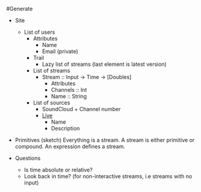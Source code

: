 #Generate

* Site
    - List of users
        - Attributes 
            - Name
            - Email (private)
        - Trail
            - Lazy list of streams (last element is latest version)
        - List of streams
            - Stream :: Input -> Time -> [Doubles]
                - Attributes
                - Channels :: Int
                - Name :: String
        - List of sources
            - SoundCloud + Channel number
            - [Live][audioinput]
                - Name
                - Description

* Primitives (sketch)
    Everything is a stream.
    A stream is either primitive or compound.
    An expression defines a stream.

* Questions
    - Is time absolute or relative?
    - Look back in time? (for non-interactive streams, i.e streams with no input)

[audioinput]: http://updates.html5rocks.com/2012/09/Live-Web-Audio-Input-Enabled
    
